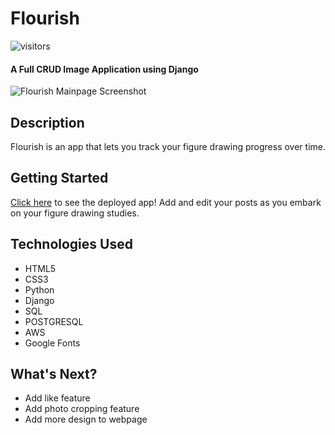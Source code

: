 # Flourish
![visitors](https://visitor-badge.glitch.me/badge?page_id=jfwebb.flourish)
#### A Full CRUD Image Application using Django

<img src="https://i.imgur.com/vSsnGOG.png" alt="Flourish Mainpage Screenshot"/>

## Description
Flourish is an app that lets you track your figure drawing progress over time.

## Getting Started
[Click here](https://flourish-draw.herokuapp.com/) to see the deployed app! Add and edit your posts as you embark on your figure drawing studies. 

## <a name="technologiesused"></a> Technologies Used
* HTML5
* CSS3
* Python
* Django
* SQL
* POSTGRESQL
* AWS
* Google Fonts

## <a name="future"></a> What's Next?
* Add like feature
* Add photo cropping feature
* Add more design to webpage
